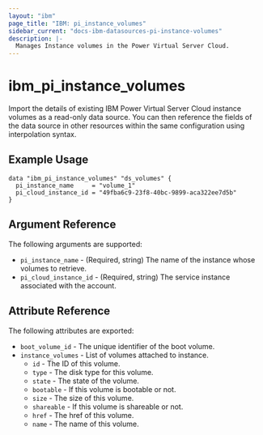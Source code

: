 ```yaml
---
layout: "ibm"
page_title: "IBM: pi_instance_volumes"
sidebar_current: "docs-ibm-datasources-pi-instance-volumes"
description: |-
  Manages Instance volumes in the Power Virtual Server Cloud.
---
```


# ibm\_pi_instance_volumes

Import the details of existing IBM Power Virtual Server Cloud instance volumes as a read-only data source. You can then reference the fields of the data source in other resources within the same configuration using interpolation syntax.

## Example Usage

```hcl
data "ibm_pi_instance_volumes" "ds_volumes" {
  pi_instance_name     = "volume_1"
  pi_cloud_instance_id = "49fba6c9-23f8-40bc-9899-aca322ee7d5b"
}
```

## Argument Reference

The following arguments are supported:

* `pi_instance_name` - (Required, string) The name of the instance whose volumes to retrieve.
* `pi_cloud_instance_id` - (Required, string) The service instance associated with the account.

## Attribute Reference

The following attributes are exported:
* `boot_volume_id` - The unique identifier of the boot volume.
* `instance_volumes` - List of volumes attached to instance.
  * `id` - The ID of this volume.
  * `type` - The disk type for this volume.
  * `state` - The state of the volume.
  * `bootable` - If this volume is bootable or not.
  * `size` - The size of this volume.
  * `shareable` - If this volume is shareable or not.
  * `href` - The href of this volume.
  * `name` - The name of this volume.